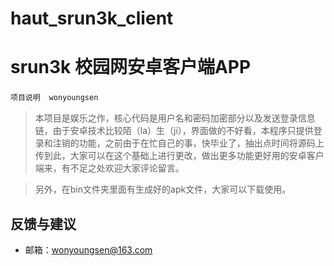 ﻿# haut_srun3k_client


# srun3k 校园网安卓客户端APP

`项目说明`　`wonyoungsen`

>本项目是娱乐之作，核心代码是用户名和密码加密部分以及发送登录信息链，由于安卓技术比较陌（la）生（ji），界面做的不好看，本程序只提供登录和注销的功能，之前由于在忙自己的事，快毕业了，抽出点时间将源码上传到此，大家可以在这个基础上进行更改，做出更多功能更好用的安卓客户端来，有不足之处欢迎大家评论留言。

>另外，在bin文件夹里面有生成好的apk文件，大家可以下载使用。

## 反馈与建议

- 邮箱：<wonyoungsen@163.com>
